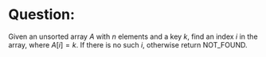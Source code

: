# Question:

Given an unsorted array $A$ with $n$ elements and a key $k$, find an index $i$ in the array, where $A[i] = k$. If there is no such $i$, otherwise return NOT_FOUND.

